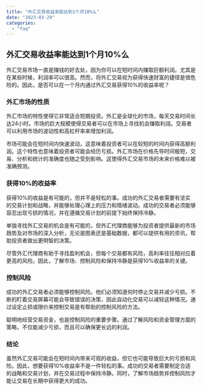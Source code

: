 ```yaml
---
title: "外汇交易收益率能达到1个月10%么"
date: "2023-03-29"
categories: 
  - "faq"
---
```


## 外汇交易收益率能达到1个月10%么

外汇交易市场一直是赚钱的好去处，因为你可以在短时间内赚取巨额利润。尤其是在某些时候，利润率可以很高。然而，将外汇交易视为获得快速财富的捷径是很危险的。因此，是否可以在一个月内通过外汇交易获得10%的收益率呢？

### 外汇市场的性质

外汇市场的特性使得它非常适合短期投资。外汇是全球化的市场，每天交易时间长达24小时。市场的巨大规模使得交易者可以在市场上寻找机会赚取利润。交易者可以利用市场的波动性和高杠杆率来增加利润。

市场可能会在短时间内快速波动，这意味着投资者可以在较短的时间内获得高额利润。这个特性也意味着投资者可能会经历亏损。外汇市场在价格先导时间极短，交易、分析和统计的准确度也随之受到影响。这使得外汇交易市场的未来价格难以被准确预测。

### 获得10%的收益率

获得10%的收益是有可能的，但并不是轻松的事。成功的外汇交易者需要有坚实的交易计划和战略，并能够处理心理上的压力和情绪波动。成功的交易者必须能够容忍出现亏损的情况，并在遵循交易计划的前提下始终保持冷静。

单独寻找外汇交易的机会是有可能的，但外汇代理商能够为投资者提供最新的市场趋势及对市场的深入分析，无论是图表还是基础数据，都可以提供有用的资讯，帮助投资者做出更明智的决策。

尽管外汇代理商有助于寻找盈利机会，但每个交易都有风险，高利率往往相对应着更高的风险。因此，了解市场、控制风险和保持冷静是获得10%收益率的关键。

### 控制风险

成功的外汇交易者必须能够控制风险。他们必须知道何时停止交易并减少亏损。不断的盯着交易屏幕可能会导致错误的决策，因此自动化交易可以减轻这种情况。通过设定止损或限价来控制交易是有帮助的控制风险的方法。

聪明地经营交易资金，也是控制风险的重要步骤。通过了解风险和资金管理方面的策略，不仅能减少亏损，而且可以确保更长远的利润。

### 结论

虽然外汇交易可能会在短时间内带来可观的收益，但它也可能导致巨大的亏损和风险。因此，想要获得10%收益率不是一件轻松的事。成功的交易者需要制定合适的战略和交易计划，并在交易过程中保持冷静。同时，了解市场趋势并控制风险才能让交易在长期中获得更大的成功。
